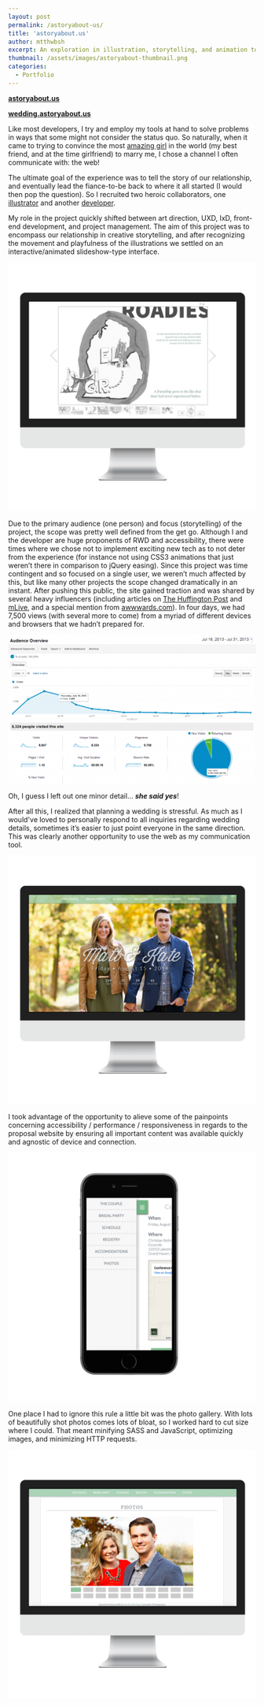 ```yaml
---
layout: post
permalink: /astoryabout-us/
title: 'astoryabout.us'
author: mtthwbsh
excerpt: An exploration in illustration, storytelling, and animation to convince my girlfriend (now wife) to marry me; as well as a one stop shop containing all the information our wedding guests needed
thumbnail: /assets/images/astoryabout-thumbnail.png
categories:
  - Portfolio
---
```


[**astoryabout.us**][link1]


[**wedding.astoryabout.us**][link2]

Like most developers, I try and employ my tools at hand to solve problems in ways that some might not consider the status quo. So naturally, when it came to trying to convince the most [amazing girl][kateTwitter] in the world (my best friend, and at the time girlfriend) to marry me, I chose a channel I often communicate with: the web!

The ultimate goal of the experience was to tell the story of our relationship, and eventually lead the fiance-to-be back to where it all started (I would then pop the question). So I recruited two heroic collaborators, one [illustrator][gabeTwitter] and another [developer][joshTwitter].

My role in the project quickly shifted between art direction, UXD, IxD, front-end development, and project management. The aim of this project was to encompass our relationship in creative storytelling, and after recognizing the movement and playfulness of the illustrations we settled on an interactive/animated slideshow-type interface.

![Website screenshot][image1]

Due to the primary audience (one person) and focus (storytelling) of the project, the scope was pretty well defined from the get go. Although I and the developer are huge proponents of RWD and accessibility, there were times where we chose not to implement exciting new tech as to not deter from the experience (for instance not using CSS3 animations that just weren&#8217;t there in comparison to jQuery easing). Since this project was time contingent and so focused on a single user, we weren&#8217;t much affected by this, but like many other projects the scope changed dramatically in an instant. After pushing this public, the site gained traction and was shared by several heavy influencers (including articles on [The Huffington Post][huffPo] and [mLive][mLive], and a special mention from [awwwards.com][awwwards]). In four days, we had 7,500 views (with several more to come) from a myriad of different devices and browsers that we hadn&#8217;t prepared for.

![Website analytics][image2]

Oh, I guess I left out one minor detail&#8230; **_she said yes_**!

After all this, I realized that planning a wedding is stressful. As much as I would've loved to personally respond to all inquiries regarding wedding details, sometimes it&#8217;s easier to just point everyone in the same direction. This was clearly another opportunity to use the web as my communication tool.

![Website screenshot][image3]

I took advantage of the opportunity to alieve some of the painpoints concerning accessibility / performance / responsiveness in regards to the proposal website by ensuring all important content was available quickly and agnostic of device and connection.

![Website menu screenshot][image4]

One place I had to ignore this rule a little bit was the photo gallery. With lots of beautifully shot photos comes lots of bloat, so I worked hard to cut size where I could. That meant minifying SASS and JavaScript, optimizing images, and minimizing HTTP requests.
  
![Website photo gallery screenshot][image5]

<!-- Links -->
[link1]:			http://astoryabout.us
[link2]:			http://wedding.astoryabout.us
[kateTwitter]:      https://twitter.com/KateEBush
[gabeTwitter]:		https://twitter.com/GabeCooper
[joshTwitter]:		https://twitter.com/JoshDComp
[huffPo]:			http://www.huffingtonpost.com/2013/07/18/online-marriage-proposal_n_3619405.html
[mLive]:			http://www.mlive.com/entertainment/grand-rapids/index.ssf/2013/07/geeky_marriage_proposal_websit.html
[awwwards]:			http://awwwards.com
[github]:			https://github.com/MTTHWBSH/a_story_about_us

<!-- Images -->
[image1]: 			/assets/images/screenshot.png
[image2]: 			/assets/images/analytics.png
[image3]: 			/assets/images/hub-home.png
[image4]: 			/assets/images/hub-menu.png
[image5]: 			/assets/images/hub-photos.png

